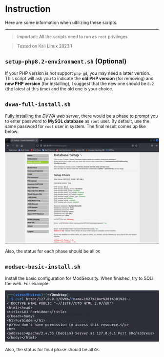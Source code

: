 # Instruction

Here are some information when ultilizing these scripts. 

------

> Important: All the scripts need to run as `root` privileges 

> Tested on Kali Linux 2023.1

## `setup-php8.2-environment.sh` (Optional)

If your PHP version is not support `php-gd`, you may need a latter version. This script will ask you to indicate the **old PHP version** (for removing) and **new PHP version** (for installing), I suggest that the new one should be `8.2` (the latest at this time) and the old one is your choice. 

## `dvwa-full-install.sh`

Fully installing the *DVWA web server*, there would be a phase to prompt you to enter password to **MySQL database** as `root` user. By default, use the same password for `root` user in system. The final result comes up like below:

<p align="center"> <img src="../image/result_final_dvwa.png"> </p>

Also, the status for each phase should be all `OK`

## `modsec-basic-install.sh`

Install the basic configuration for ModSecurity. When finished, try to SQLi the web. For example:

<p align="center"> <img src="../image/test_sqli.png"> </p>

Also, the status for final phase should be all `OK`. 
